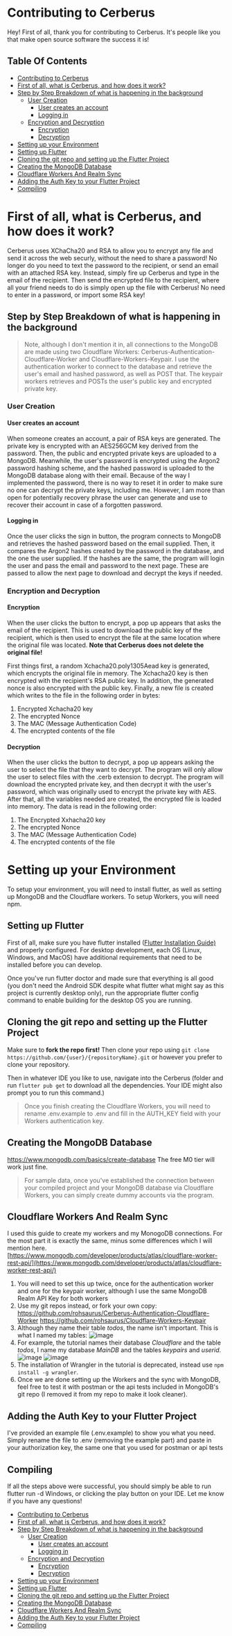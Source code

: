 # Contributing to Cerberus

Hey! First of all, thank you for contributing to Cerberus. It's people like you that make open source software the success it is!

## Table Of Contents

- [Contributing to Cerberus](#contributing-to-cerberus)
- [First of all, what is Cerberus, and how does it work?](#first-of-all-what-is-cerberus-and-how-does-it-work)
- [Step by Step Breakdown of what is happening in the background](#step-by-step-breakdown-of-what-is-happening-in-the-background)
  - [User Creation](#user-creation)
    - [User creates an account](#user-creates-an-account)
    - [Logging in](#logging-in)
  - [Encryption and Decryption](#encryption-and-decryption)
    - [Encryption](#encryption)
    - [Decryption](#decryption)
- [Setting up your Environment](#setting-up-your-environment)
- [Setting up Flutter](#setting-up-flutter)
- [Cloning the git repo and setting up the Flutter Project](#cloning-the-git-repo-and-setting-up-the-flutter-project)
- [Creating the MongoDB Database](#creating-the-mongodb-database)
- [Cloudflare Workers And Realm Sync](#cloudflare-workers-and-realm-sync)
- [Adding the Auth Key to your Flutter Project](#adding-the-auth-key-to-your-flutter-project)
- [Compiling](#compiling)

# First of all, what is Cerberus, and how does it work?

Cerberus uses XChaCha20 and RSA to allow you to encrypt any file and send it across the web securly, without the need to share a password! No longer do you need to text the password to the recipient, or send an email with an attached RSA key. Instead, simply fire up Cerberus and type in the email of the recipient. Then send the encrypted file to the recipient, where all your friend needs to do is simply open up the file with Cerberus! No need to enter in a password, or import some RSA key!

## Step by Step Breakdown of what is happening in the background

> Note, although I don't mention it in, all connections to the MongoDB are made using two Cloudflare Workers: Cerberus-Authentication-Cloudflare-Worker and Cloudflare-Workers-Keypair. I use the authentication worker to connect to the database and retrieve the user's email and hashed password, as well as POST that. The keypair workers retrieves and POSTs the user's public key and encrypted private key.

### User Creation

#### User creates an account

When someone creates an account, a pair of RSA keys are generated. The private key is encrypted with an AES256GCM key derived from the password. Then, the public and encrypted private keys are uploaded to a MongoDB. Meanwhile, the user's password is encrypted using the Argon2 password hashing scheme, and the hashed password is uploaded to the MongoDB database along with their email. Because of the way I implemented the password, there is no way to reset it in order to make sure no one can decrypt the private keys, including me. However, I am more than open for potentially recovery phrase the user can generate and use to recover their account in case of a forgotten password.

#### Logging in

Once the user clicks the sign in button, the program connects to MongoDB and retrieves the hashed password based on the email supplied. Then, it compares the Argon2 hashes created by the password in the database, and the one the user supplied. If the hashes are the same, the program will login the user and pass the email and password to the next page. These are passed to allow the next page to download and decrypt the keys if needed.

### Encryption and Decryption

#### Encryption

When the user clicks the button to encrypt, a pop up appears that asks the email of the recipient. This is used to download the public key of the recipient, which is then used to encrypt the file at the same location where the original file was located. **Note that Cerberus does not delete the original file!**

First things first, a random Xchacha20.poly1305Aead key is generated, which encrypts the original file in memory. The Xchacha20 key is then encrypted with the recipient's RSA public key. In addition, the generated nonce is also encrypted with the public key. Finally, a new file is created which writes to the file in the following order in bytes:

1. Encrypted Xchacha20 key
2. The encrypted Nonce
3. The MAC (Message Authentication Code)
4. The encrypted contents of the file

#### Decryption

When the user clicks the button to decrypt, a pop up appears asking the user to select the file that they want to decrypt. The program will only allow the user to select files with the .cerb extension to decrypt. The program will download the encrypted private key, and then decrypt it with the user's password, which was originally used to encrypt the private key with AES. After that, all the variables needed are created, the encrypted file is loaded into memory. The data is read in the following order:

1. The Encrypted Xxhacha20 key
2. The encrypted Nonce
3. The MAC (Message Authentication Code)
4. The encrypted contents of the file

# Setting up your Environment

To setup your environment, you will need to install flutter, as well as setting up MongoDB and the Cloudflare workers. To setup Workers, you will need npm.

## Setting up Flutter

First of all, make sure you have flutter installed ([Flutter Installation Guide)](https://docs.flutter.dev/get-started/install) and properly configured. For desktop development, each OS (Linux, Windows, and MacOS) have additional requirements that need to be installed before you can develop.

Once you've run flutter doctor and made sure that everything is all good (you don't need the Android SDK despite what flutter what might say as this project is currently desktop only), run the appropriate flutter config command to enable building for the desktop OS you are running.

## Cloning the git repo and setting up the Flutter Project

Make sure to **fork the repo first!** Then clone your repo using ``git clone https://github.com/{user}/{repositoryName}.git`` or however you prefer to clone your repository.

Then in whatever IDE you like to use, navigate into the Cerberus (folder and run ``flutter pub get`` to download all the dependencies. Your IDE might also prompt you to run this command.)

> Once you finish creating the Cloudflare Workers, you will need to rename .env.example to .env and fill in the AUTH_KEY field with your Workers authentication key.

## Creating the MongoDB Database

https://www.mongodb.com/basics/create-database
The free M0 tier will work just fine.

> For sample data, once you've established the connection between your compiled project and your MongoDB database via Cloudflare Workers, you can simply create dummy accounts via the program.

## Cloudflare Workers And Realm Sync

I used this guide to create my workers and my MonogoDB connections.
For the most part it is exactly the same, minus some differences which I will mention here.
[https://www.mongodb.com/developer/products/atlas/cloudflare-worker-rest-api/](https://www.mongodb.com/developer/products/atlas/cloudflare-worker-rest-api/)

1. You will need to set this up twice, once for the authentication worker and one for the keypair worker, although I use the same MongoDB Realm API Key for both workers
2. Use my git repos instead, or fork your own copy: https://github.com/rohsaurus/Cerberus-Authentication-Cloudflare-Worker https://github.com/rohsaurus/Cloudflare-Workers-Keypair
3. Although they name their table *todos*, the name isn't important. This is what I named my tables: ![image](https://user-images.githubusercontent.com/55811427/223914520-1e7323e9-60c1-46a5-8d0c-f3333c5ba487.png)
4. For example, the tutorial names their database *Cloudflare* and the table *todos*, I name my database *MainDB* and the tables *keypairs* and *userid*. ![image](https://user-images.githubusercontent.com/55811427/223914537-6b0501ad-02be-4263-9e34-d780ee99f783.png) ![image](https://user-images.githubusercontent.com/55811427/223914556-8afcdaca-e4ab-44b0-8ee2-d2792a1fd570.png)
5. The installation of Wrangler in the tutorial is deprecated, instead use ``npm install -g wrangler``.
6. Once we are done setting up the Workers and the sync with MongoDB, feel free to test it with postman or the api tests included in MongoDB's git repo (I removed it from my repo to make it look cleaner).

## Adding the Auth Key to your Flutter Project

I've provided an example file (.env.example) to show you what you need. Simply rename the file to .env (removing the example part) and paste in your authorization key, the same one that you used for postman or api tests

## Compiling

If all the steps above were successful, you should simply be able to run flutter run -d Windows, or clicking the play button on your IDE. Let me know if you have any questions!

- [Contributing to Cerberus](#contributing-to-cerberus)
- [First of all, what is Cerberus, and how does it work?](#first-of-all-what-is-cerberus-and-how-does-it-work)
- [Step by Step Breakdown of what is happening in the background](#step-by-step-breakdown-of-what-is-happening-in-the-background)
  - [User Creation](#user-creation)
    - [User creates an account](#user-creates-an-account)
    - [Logging in](#logging-in)
  - [Encryption and Decryption](#encryption-and-decryption)
    - [Encryption](#encryption)
    - [Decryption](#decryption)
- [Setting up your Environment](#setting-up-your-environment)
- [Setting up Flutter](#setting-up-flutter)
- [Cloning the git repo and setting up the Flutter Project](#cloning-the-git-repo-and-setting-up-the-flutter-project)
- [Creating the MongoDB Database](#creating-the-mongodb-database)
- [Cloudflare Workers And Realm Sync](#cloudflare-workers-and-realm-sync)
- [Adding the Auth Key to your Flutter Project](#adding-the-auth-key-to-your-flutter-project)
- [Compiling](#compiling)
